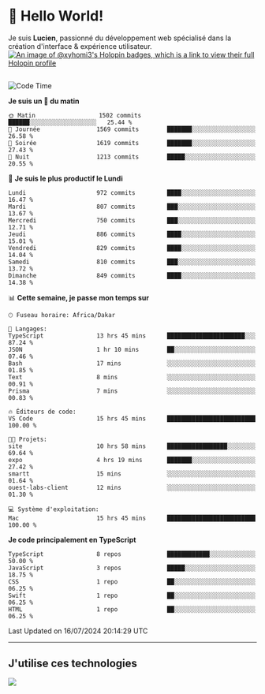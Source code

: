 # 👋 Hello World!

Je suis **Lucien**, passionné du développement web spécialisé dans la création d'interface & expérience utilisateur.
[![An image of @xyhomi3's Holopin badges, which is a link to view their full Holopin profile](https://holopin.me/xyhomi3)](https://holopin.io/@xyhomi3)

##

<!--START_SECTION:waka-->
![Code Time](http://img.shields.io/badge/Code%20Time-1%2C526%20hrs%2047%20mins-blue)

**Je suis un 🐤 du matin** 

```text
🌞 Matin                  1502 commits        ██████░░░░░░░░░░░░░░░░░░░   25.44 % 
🌆 Journée                1569 commits        ███████░░░░░░░░░░░░░░░░░░   26.58 % 
🌃 Soirée                 1619 commits        ███████░░░░░░░░░░░░░░░░░░   27.43 % 
🌙 Nuit                   1213 commits        █████░░░░░░░░░░░░░░░░░░░░   20.55 % 
```
📅 **Je suis le plus productif le Lundi** 

```text
Lundi                    972 commits         ████░░░░░░░░░░░░░░░░░░░░░   16.47 % 
Mardi                    807 commits         ███░░░░░░░░░░░░░░░░░░░░░░   13.67 % 
Mercredi                 750 commits         ███░░░░░░░░░░░░░░░░░░░░░░   12.71 % 
Jeudi                    886 commits         ████░░░░░░░░░░░░░░░░░░░░░   15.01 % 
Vendredi                 829 commits         ████░░░░░░░░░░░░░░░░░░░░░   14.04 % 
Samedi                   810 commits         ███░░░░░░░░░░░░░░░░░░░░░░   13.72 % 
Dimanche                 849 commits         ████░░░░░░░░░░░░░░░░░░░░░   14.38 % 
```


📊 **Cette semaine, je passe mon temps sur** 

```text
🕑︎ Fuseau horaire: Africa/Dakar

💬 Langages: 
TypeScript               13 hrs 45 mins      ██████████████████████░░░   87.24 % 
JSON                     1 hr 10 mins        ██░░░░░░░░░░░░░░░░░░░░░░░   07.46 % 
Bash                     17 mins             ░░░░░░░░░░░░░░░░░░░░░░░░░   01.85 % 
Text                     8 mins              ░░░░░░░░░░░░░░░░░░░░░░░░░   00.91 % 
Prisma                   7 mins              ░░░░░░░░░░░░░░░░░░░░░░░░░   00.83 % 

🔥 Éditeurs de code: 
VS Code                  15 hrs 45 mins      █████████████████████████   100.00 % 

🐱‍💻 Projets: 
site                     10 hrs 58 mins      █████████████████░░░░░░░░   69.64 % 
expo                     4 hrs 19 mins       ███████░░░░░░░░░░░░░░░░░░   27.42 % 
smartt                   15 mins             ░░░░░░░░░░░░░░░░░░░░░░░░░   01.64 % 
ouest-labs-client        12 mins             ░░░░░░░░░░░░░░░░░░░░░░░░░   01.30 % 

💻 Système d'exploitation: 
Mac                      15 hrs 45 mins      █████████████████████████   100.00 % 
```

**Je code principalement en TypeScript** 

```text
TypeScript               8 repos             ████████████░░░░░░░░░░░░░   50.00 % 
JavaScript               3 repos             █████░░░░░░░░░░░░░░░░░░░░   18.75 % 
CSS                      1 repo              ██░░░░░░░░░░░░░░░░░░░░░░░   06.25 % 
Swift                    1 repo              ██░░░░░░░░░░░░░░░░░░░░░░░   06.25 % 
HTML                     1 repo              ██░░░░░░░░░░░░░░░░░░░░░░░   06.25 % 
```




 Last Updated on 16/07/2024 20:14:29 UTC
<!--END_SECTION:waka-->
---

## J'utilise ces technologies

<p align="left">
  <a href="https://skillicons.dev">
    <img src="https://skillicons.dev/icons?i=ts,js,md,scss,tailwind,react,docker,express,astro,vite,nextjs,vercel,figma,ableton" />
  </a>
</p>

